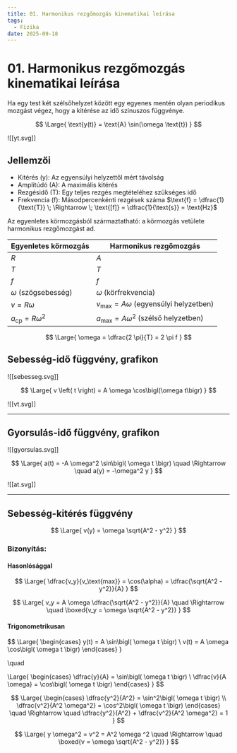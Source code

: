 ```yaml
---
title: 01. Harmonikus rezgőmozgás kinematikai leírása
tags:
  - Fizika
date: 2025-09-18
---
```


# 01. Harmonikus rezgőmozgás kinematikai leírása

Ha egy test két szélsőhelyzet között egy egyenes mentén olyan periodikus mozgást végez, hogy a kitérése az idő szinuszos függvénye.

$$
\Large{
\text{y(t)} = \text{A} \sin(\omega \text{t})
}
$$

![[yt.svg]]

## Jellemzői

- Kitérés ($\text{y}$): Az egyensúlyi helyzettől mért távolság
- Amplitúdó ($\text{A}$): A maximális kitérés
- Rezgésidő ($\text{T}$): Egy teljes rezgés megtételéhez szükséges idő
- Frekvencia ($\text{f}$): Másodpercenkénti rezgések száma
  $\text{f} = \dfrac{1}{\text{T}} \; \Rightarrow \; \text{[f]} = \dfrac{1}{\text{s}} = \text{Hz}$

Az egyenletes körmozgásból származtatható: a körmozgás vetülete harmonikus rezgőmozgást ad.

| Egyenletes körmozgás       | Harmonikus rezgőmozgás                            |
| -------------------------- | ------------------------------------------------- |
| $R$                        | $A$                                               |
| $T$                        | $T$                                               |
| $f$                        | $f$                                               |
| $\omega$ (szögsebesség)    | $\omega$ (körfrekvencia)                          |
| $v = R \omega$             | $v_\text{max} = A \omega$ (egyensúlyi helyzetben) |
| $a_\text{cp} = R \omega^2$ | $a_\text{max} = A \omega^2$ (szélső helyzetben)   |

$$
\Large{
\omega = \dfrac{2 \pi}{T} = 2 \pi f
}
$$

## Sebesség-idő függvény, grafikon

![[sebesseg.svg]]

$$
\Large{
v \left( t \right) = A \omega \cos\bigl(\omega t\bigr)
}
$$

![[vt.svg]]

---

## Gyorsulás-idő függvény, grafikon

![[gyorsulas.svg]]
  
$$
\Large{
a(t) = -A \omega^2 \sin\bigl( \omega t \bigr) \quad \Rightarrow \quad a(y) = -\omega^2 y
}
$$

![[at.svg]]

---

## Sebesség-kitérés függvény

$$
\Large{
v(y) = \omega \sqrt{A^2 - y^2}
}
$$

### Bizonyítás:

#### Hasonlósággal

$$
\Large{
\dfrac{v_y}{v_\text{max}} = \cos(\alpha) = \dfrac{\sqrt{A^2 - y^2}}{A}
}
$$

$$
\Large{
v_y = A \omega \dfrac{\sqrt{A^2 - y^2}}{A} \quad \Rightarrow \quad \boxed{v_y = \omega \sqrt{A^2 - y^2}}
}
$$

#### Trigonometrikusan

$$
\Large{
\begin{cases}
y(t) = A \sin\bigl( \omega t \bigr) \\
v(t) = A \omega \cos\bigl( \omega t \bigr)
\end{cases}
}

\quad

\Large{
\begin{cases}
\dfrac{y}{A} = \sin\bigl( \omega t \bigr) \\
\dfrac{v}{A \omega} = \cos\bigl( \omega t \bigr)
\end{cases}
}
$$

$$
\Large{
\begin{cases}
\dfrac{y^2}{A^2} = \sin^2\bigl( \omega t \bigr) \\
\dfrac{v^2}{A^2 \omega^2} = \cos^2\bigl( \omega t \bigr)
\end{cases}
\quad \Rightarrow \quad
\dfrac{y^2}{A^2} + \dfrac{v^2}{A^2 \omega^2} = 1
}
$$

$$
\Large{
y \omega^2 = v^2 = A^2 \omega ^2 \quad \Rightarrow \quad \boxed{v = \omega \sqrt{A^2 - y^2}}
}
$$

